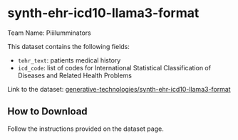 # synth-ehr-icd10-llama3-format

Team Name: Piiilumminators

This dataset contains the following fields:
- `tehr_text`: patients medical history
- `icd_code`: list of codes for International Statistical Classification of Diseases and Related Health Problems

Link to the dataset: [generative-technologies/synth-ehr-icd10-llama3-format](https://huggingface.co/datasets/generative-technologies/synth-ehr-icd10-llama3-format)

## How to Download

Follow the instructions provided on the dataset page.